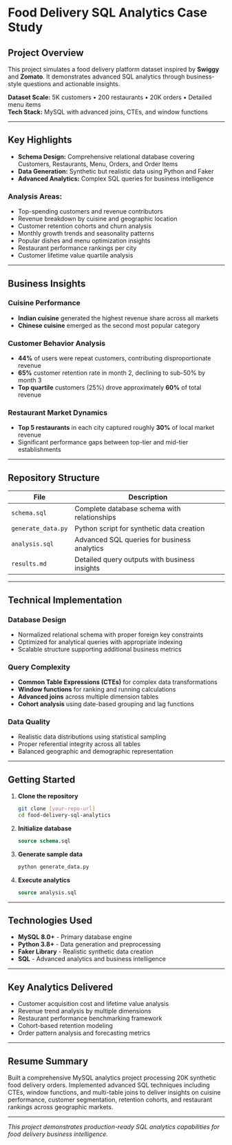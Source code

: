 # Food Delivery SQL Analytics Case Study

## Project Overview  
This project simulates a food delivery platform dataset inspired by **Swiggy** and **Zomato**. It demonstrates advanced SQL analytics through business-style questions and actionable insights.  

**Dataset Scale:** 5K customers • 200 restaurants • 20K orders • Detailed menu items  
**Tech Stack:** MySQL with advanced joins, CTEs, and window functions  

---

## Key Highlights  
- **Schema Design:** Comprehensive relational database covering Customers, Restaurants, Menu, Orders, and Order Items  
- **Data Generation:** Synthetic but realistic data using Python and Faker  
- **Advanced Analytics:** Complex SQL queries for business intelligence  

### Analysis Areas:
- Top-spending customers and revenue contributors
- Revenue breakdown by cuisine and geographic location  
- Customer retention cohorts and churn analysis
- Monthly growth trends and seasonality patterns
- Popular dishes and menu optimization insights
- Restaurant performance rankings per city  
- Customer lifetime value quartile analysis

---

## Business Insights  

### Cuisine Performance
- **Indian cuisine** generated the highest revenue share across all markets
- **Chinese cuisine** emerged as the second most popular category

### Customer Behavior Analysis
- **44%** of users were repeat customers, contributing disproportionate revenue
- **65%** customer retention rate in month 2, declining to sub-50% by month 3
- **Top quartile** customers (25%) drove approximately **60%** of total revenue

### Restaurant Market Dynamics
- **Top 5 restaurants** in each city captured roughly **30%** of local market revenue
- Significant performance gaps between top-tier and mid-tier establishments

---

## Repository Structure

| File | Description |
|------|-------------|
| `schema.sql` | Complete database schema with relationships |
| `generate_data.py` | Python script for synthetic data creation |
| `analysis.sql` | Advanced SQL queries for business analytics |
| `results.md` | Detailed query outputs with business insights |

---

## Technical Implementation

### Database Design
- Normalized relational schema with proper foreign key constraints
- Optimized for analytical queries with appropriate indexing
- Scalable structure supporting additional business metrics

### Query Complexity
- **Common Table Expressions (CTEs)** for complex data transformations
- **Window functions** for ranking and running calculations
- **Advanced joins** across multiple dimension tables
- **Cohort analysis** using date-based grouping and lag functions

### Data Quality
- Realistic data distributions using statistical sampling
- Proper referential integrity across all tables
- Balanced geographic and demographic representation

---

## Getting Started

1. **Clone the repository**
   ```bash
   git clone [your-repo-url]
   cd food-delivery-sql-analytics
   ```

2. **Initialize database**
   ```sql
   source schema.sql
   ```

3. **Generate sample data**
   ```bash
   python generate_data.py
   ```

4. **Execute analytics**
   ```sql
   source analysis.sql
   ```

---

## Technologies Used
- **MySQL 8.0+** - Primary database engine
- **Python 3.8+** - Data generation and preprocessing
- **Faker Library** - Realistic synthetic data creation
- **SQL** - Advanced analytics and business intelligence

---

## Key Analytics Delivered
- Customer acquisition cost and lifetime value analysis
- Revenue trend analysis by multiple dimensions
- Restaurant performance benchmarking framework
- Cohort-based retention modeling
- Order pattern analysis and forecasting metrics

---

## Resume Summary
Built a comprehensive MySQL analytics project processing 20K synthetic food delivery orders. Implemented advanced SQL techniques including CTEs, window functions, and multi-table joins to deliver insights on cuisine performance, customer segmentation, retention cohorts, and restaurant rankings across geographic markets.

---

*This project demonstrates production-ready SQL analytics capabilities for food delivery business intelligence.*
